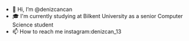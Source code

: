 - 👋 Hi, I’m @denizcancan
- 🎓 I'm currently studying at Bilkent University as a senior Computer Science student
- 📫 How to reach me instagram:denizcan_13

<!---
denizcancan/denizcancan is a ✨ special ✨ repository because its `README.md` (this file) appears on your GitHub profile.
You can click the Preview link to take a look at your changes.
--->
